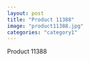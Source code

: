 ```yaml
---
layout: post
title: "Product 11388"
image: "product11388.jpg"
categories: "category1"
---
```

Product 11388

